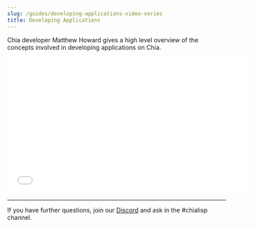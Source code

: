 ```yaml
---
slug: /guides/developing-applications-video-series
title: Developing Applications
---
```


Chia developer Matthew Howard gives a high level overview of the concepts involved in developing applications on Chia.

<div class="videoWrapper">
<iframe src="//www.youtube.com/embed/lh9spX6Qv8I" frameborder="0" allowfullscreen webkitallowfullscreen mozallowfullscreen width="560" height="315"></iframe>
</div>

---

If you have further questions, join our [Discord](https://discord.gg/chia) and ask in the #chialisp channel.
